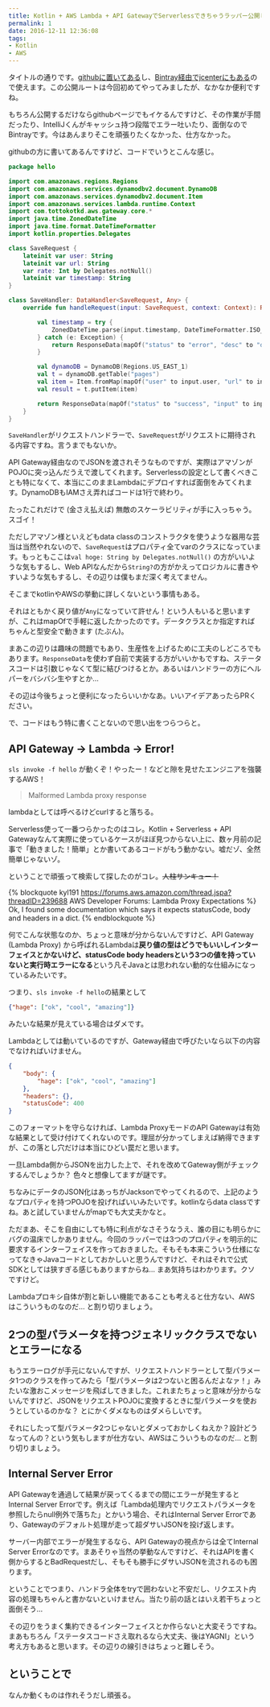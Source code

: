```yaml
---
title: Kotlin + AWS Lambda + API GatewayでServerlessできちゃうラッパー公開したのでDynamoDBとか使っちゃう
permalink: 1
date: 2016-12-11 12:36:08
tags:
- Kotlin
- AWS
---
```


タイトルの通りです。[githubに置いてある](https://github.com/tottokotkd/GatewayHandler)し、[Bintray経由でjcenterにもある](https://bintray.com/bintray/jcenter?filterByPkgName=GatewayHandler)ので使えます。この公開ルートは今回初めてやってみましたが、なかなか便利ですね。

もちろん公開するだけならgithubページでもイケるんですけど、その作業が手間だったり、IntelliJくんがキャッシュ持つ段階でエラー吐いたり、面倒なのでBintrayです。今はあんまりそこを頑張りたくなかった、仕方なかった。

githubの方に書いてあるんですけど、コードでいうとこんな感じ。

```kotlin
package hello

import com.amazonaws.regions.Regions
import com.amazonaws.services.dynamodbv2.document.DynamoDB
import com.amazonaws.services.dynamodbv2.document.Item
import com.amazonaws.services.lambda.runtime.Context
import com.tottokotkd.aws.gateway.core.*
import java.time.ZonedDateTime
import java.time.format.DateTimeFormatter
import kotlin.properties.Delegates

class SaveRequest {
    lateinit var user: String
    lateinit var url: String
    var rate: Int by Delegates.notNull()
    lateinit var timestamp: String
}

class SaveHandler: DataHandler<SaveRequest, Any> {
    override fun handleRequest(input: SaveRequest, context: Context): ResponseData<Any> {

        val timestamp = try {
            ZonedDateTime.parse(input.timestamp, DateTimeFormatter.ISO_DATE_TIME)
        } catch (e: Exception) {
            return ResponseData(mapOf("status" to "error", "desc" to "date time parsing failed."), StatusCode.BadRequest)
        }

        val dynamoDB = DynamoDB(Regions.US_EAST_1)
        val t = dynamoDB.getTable("pages")
        val item = Item.fromMap(mapOf("user" to input.user, "url" to input.url, "rate" to input.rate, "epoch" to timestamp.toEpochSecond(), "timezone" to timestamp.offset.totalSeconds))
        val result = t.putItem(item)

        return ResponseData(mapOf("status" to "success", "input" to input))
    }
}
```

`SaveHandler`がリクエストハンドラーで、`SaveRequest`がリクエストに期待される内容ですね。言うまでもないか。

API Gateway経由なのでJSONを渡されそうなものですが、実際はアマゾンがPOJOに突っ込んだうえで渡してくれます。Serverlessの設定として書くべきことも特になくて、本当にこのままLambdaにデプロイすれば面倒をみてくれます。DynamoDBもIAMさえ弄ればコードは1行で終わり。

たったこれだけで (金さえ払えば) 無敵のスケーラビリティが手に入っちゃう。スゴイ！

ただしアマゾン様といえどもdata classのコンストラクタを使うような器用な芸当は当然やれないので、`SaveRequest`はプロパティ全てvarのクラスになっています。もっともここは`val hoge: String by Delegates.notNull()` の方がいいような気もするし、Web APIなんだから`String?`の方がかえってロジカルに書きやすいような気もするし、その辺りは僕もまだ深く考えてません。

そこまでkotlinやAWSの挙動に詳しくないという事情もある。

それはともかく戻り値が`Any`になっていて許せん！という人もいると思いますが、これはmapOfで手軽に返したかったのです。データクラスとか指定すればちゃんと型安全で動きます (たぶん)。

まあこの辺りは趣味の問題でもあり、生産性を上げるために工夫のしどころでもあります。`ResponseData`を使わず自前で実装する方がいいかもですね、ステータスコードは引数じゃなくて型に結びつけるとか。あるいはハンドラーの方にヘルパーをバシバシ生やすとか… 

その辺は今後ちょっと便利になったらいいかなあ。いいアイデアあったらPRください。



で、コードはもう特に書くことないので思い出をつらつらと。

## API Gateway -> Lambda -> Error!

`sls invoke -f hello` が動くぞ！やったー！などと隙を見せたエンジニアを強襲するAWS！

> Malformed Lambda proxy response

lambdaとしては呼べるけどcurlすると落ちる。

Serverless使って一番つらかったのはコレ。Kotlin + Serverless + API Gatewayなんて実際に使っているケースがほぼ見つからない上に、数ヶ月前の記事で「動きました！簡単」とか書いてあるコードがもう動かない。嘘だゾ、全然簡単じゃないゾ。


ということで頑張って検索して探したのがコレ。~~人柱サンキュー！~~

{% blockquote kyl191 https://forums.aws.amazon.com/thread.jspa?threadID=239688 AWS Developer Forums: Lambda Proxy Expectations %}
Ok, I found some documentation which says it expects statusCode, body and headers in a dict.
{% endblockquote %}

何でこんな状態なのか、ちょっと意味が分からないんですけど、API Gateway (Lambda Proxy) から呼ばれるLambdaは**戻り値の型はどうでもいいしインターフェイスとかないけど、statusCode body headersという3つの値を持っていないと実行時エラーになる**という凡そJavaとは思われない動的な仕組みになっているみたいです。

つまり、`sls invoke -f hello`の結果として

```json
{"hage": ["ok", "cool", "amazing"]}
```

みたいな結果が見えている場合はダメです。

Lambdaとしては動いているのですが、Gateway経由で呼びたいなら以下の内容でなければいけません。


```json
{
    "body": {
        "hage": ["ok", "cool", "amazing"]
    },
    "headers": {},
    "statusCode": 400
}
```

このフォーマットを守らなければ、Lambda ProxyモードのAPI Gatewayは有効な結果として受け付けてくれないのです。理屈が分かってしまえば納得できますが、この落とし穴だけは本当にひどい罠だと思います。

一旦Lambda側からJSONを出力した上で、それを改めてGateway側がチェックするんでしょうか？ 色々と想像してますが謎です。

ちなみにデータのJSON化はあっちがJacksonでやってくれるので、上記のようなプロパティを持つPOJOを投げればいいみたいです。kotlinならdata classですね。あと試していませんがmapでも大丈夫かなと。

ただまあ、そこを自由にしても特に利点がなさそうなうえ、誰の目にも明らかにバグの温床でしかありません。今回のラッパーでは3つのプロパティを明示的に要求するインターフェイスを作っておきました。そもそも本来こういう仕様になってなきゃJavaコードとしておかしいと思うんですけど、それはそれで公式SDKとしては狭すぎる感じもありますからね… まあ気持ちはわかります。クソですけど。

Lambdaプロキシ自体が割と新しい機能であることも考えると仕方ない、AWSはこういうものなのだ… と割り切りましょう。

## 2つの型パラメータを持つジェネリッククラスでないとエラーになる

もうエラーログが手元にないんですが、リクエストハンドラーとして型パラメータ1つのクラスを作ってみたら「型パラメータは2つないと困るんだよなァ！」みたいな激おこメッセージを飛ばしてきました。これまたちょっと意味が分からないんですけど、JSONをリクエストPOJOに変換するときに型パラメータを使おうとしているのかな？ とにかくダメなものはダメらしいです。

それにしたって型パラメータ2つじゃないとダメっておかしくねえか？設計どうなってんの？という気もしますが仕方ない、AWSはこういうものなのだ… と割り切りましょう。

## Internal Server Error
API Gatewayを通過して結果が戻ってくるまでの間にエラーが発生するとInternal Server Errorです。例えば「Lambda処理内でリクエストパラメータを参照したらnull例外で落ちた」とかいう場合、それはInternal Server Errorであり、Gatewayのデフォルト処理が走って超ダサいJSONを投げ返します。

サーバー内部でエラーが発生するなら、API Gatewayの視点からは全てInternal Server Errorなのです。まあそりゃ当然の挙動なんですけど、それはAPIを書く側からするとBadRequestだし、そもそも勝手にダサいJSONを流されるのも困ります。

ということでつまり、ハンドラ全体をtryで囲わないと不安だし、リクエスト内容の処理もちゃんと書かないといけません。当たり前の話とはいえ若干ちょっと面倒そう…

その辺りをうまく集約できるインターフェイスとか作らないと大変そうですね。まあもちろん「ステータスコードさえ取れるなら大丈夫、後はYAGNI」という考え方もあると思います。その辺りの線引きはちょっと難しそう。

## ということで

なんか動くものは作れそうだし頑張る。